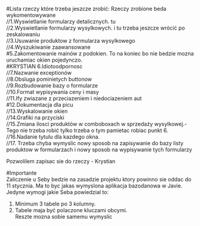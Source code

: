 #Lista rzeczy które trzeba jeszcze zrobić:
Rzeczy zrobione beda wykomentowywane<br>
//1.Wyswietlanie formularzy detalicznych. tu<br>
//2.Wyswietlanie formularzy wysylkowych. i tu trzeba jeszcze wrócić po zeskalowaniu<br>
//3.Usuwanie produktow z formularza wysylkowego<br>
//4.Wyszukiwanie zaawansowane<br> 
#5.Zakomentowanie mainów z podokien. To na koniec bo nie bedzie mozna uruchamiac okien pojedynczo.<br>
#KRYSTIAN 6.Idiotoodpornosc<br> 
//7.Nazwanie exceptionów<br>
//8.Obsluga pominietych buttonow<br>
//9.Rozbudowanie bazy o formularze<br>
//10.Format wypisywania ceny i masy<br>
//11.Ify zwiazane z przeciazeniem i niedociazeniem aut<br>
#12.Dokumentacja dla picu<br>
//13.Wyskalowanie okien<br>
//14.Grafiki na przyciski<br>
//15.Zmiana ilosci produktów w comboboxach w sprzedaży wysylkowej.- Tego nie trzeba robić tylko trzeba o tym pamietac robiac punkt 6.<br>
//16.Nadanie tytulu dla kazdego okna.<br>
//17. Trzeba chyba wymyslic nowy sposob na zapisywanie do bazy listy produktow w formularzach i nowy sposob na wypisywanie tych formularzy<br>

Pozwolilem zapisac sie do rzeczy - Krystian<br>

#Importante<br>
Zaliczenie u Seby bedzie na zasadzie projektu ktory powinno sie oddac do 11 stycznia. Ma to byc jakas wymyslona aplikacja bazodanowa w Javie. Jedyne wymogi jakie Seba powiedzial to:<br>
1. Minimum 3 tabele po 3 kolumny.<br>
2. Tabele maja być polaczone kluczami obcymi.<br>
Reszte mozna sobie samemu wymyslic<br>


